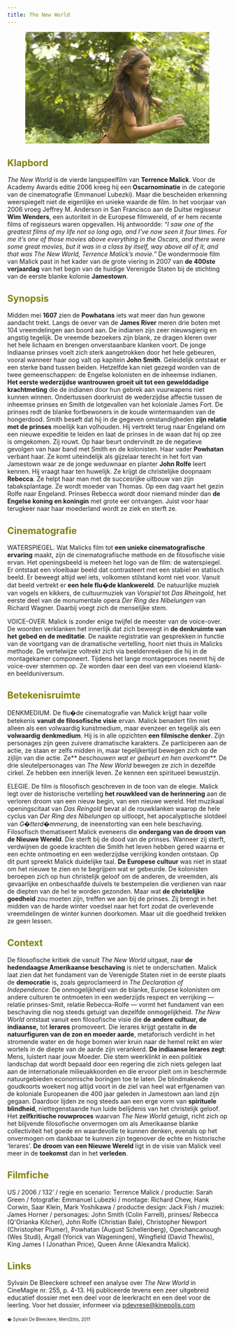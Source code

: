 ```yaml
---
title: The New World
---
```


<center>
<img src="newworldkl.jpg" >
</center>

<a name="KLA"></a>

## <font color="#808000">**Klapbord**</font>

_The New World_ is de vierde langspeelfilm van **Terrence Malick**. Voor de Academy Awards editie 2006 kreeg hij een **Oscarnominatie** in de categorie van de cinematografie (Emmanuel Lubezki). Maar die bescheiden erkenning weerspiegelt niet de eigenlijke en unieke waarde de film. In het voorjaar van 2006 vroeg Jeffrey M. Anderson in San Francisco aan de Duitse regisseur **Wim Wenders**, een autoriteit in de Europese filmwereld, of er hem recente films of regisseurs waren opgevallen. Hij antwoordde: _“I saw one of the greatest films of my life not so long ago, and I’ve now seen it four times. For me it’s one of those movies above everything in the Oscars, and there were some great movies, but it was in a class by itself, way above all of it, and that was The New World, Terrence Malick’s movie.”_ De wondermooie film van Malick past in het kader van de grote viering in 2007 van **de 400ste verjaardag** van het begin van de huidige Verenigde Staten bij de stichting van de eerste blanke kolonie **Jamestown**.

<a name="SYN"></a>

## <font color="#808000">**Synopsis**</font>

Midden mei **1607** zien de **Powhatans** iets wat meer dan hun gewone aandacht trekt. Langs de oever van de **James River** meren drie boten met 104 vreemdelingen aan boord aan. De indianen zijn zeer nieuwsgierig en angstig tegelijk. De vreemde bezoekers zijn blank, ze dragen kleren over het hele lichaam en brengen onverstaanbare klanken voort. De jonge Indiaanse prinses voelt zich sterk aangetrokken door het hele gebeuren, vooral wanneer haar oog valt op kapitein **John Smith**. Geleidelijk ontstaat er een sterke band tussen beiden. Hetzelfde kan niet gezegd worden van de twee gemeenschappen: de Engelse kolonisten en de inheemse indianen. **Het eerste wederzijdse wantrouwen groeit uit tot een gewelddadige krachtmeting** die de indianen door hun gebrek aan vuurwapens niet kunnen winnen.  Ondertussen doorkruist de wederzijdse affectie tussen de inheemse prinses en Smith de lotgevallen van het koloniale James Fort. De prinses redt de blanke fortbewoners in de koude wintermaanden van de hongerdood. Smith beseft dat hij in de gegeven omstandigheden **zijn relatie met de prinses** moeilijk kan volhouden. Hij vertrekt terug naar Engeland om een nieuwe expeditie te leiden en laat de prinses in de waan dat hij op zee is omgekomen. Zij rouwt. Op haar beurt ondervindt ze de negatieve gevolgen van haar band met Smith en de kolonisten. Haar vader **Powhatan** verbant haar. Ze komt uiteindelijk als gijzelaar terecht in het fort van Jamestown waar ze de jonge weduwnaar en planter **John Rolfe** leert kennen. Hij vraagt haar ten huwelijk. Ze krijgt de christelijke doopnaam **Rebecca**. Ze helpt haar man met de succesrijke uitbouw van zijn tabaksplantage. Ze wordt moeder van Thomas. Op een dag vaart het gezin Rolfe naar Engeland. Prinses Rebecca wordt door niemand minder dan **de Engelse koning en koningin** met grote eer ontvangen. Juist voor haar terugkeer naar haar moederland wordt ze ziek en sterft ze.

<a name="CIN"></a>

## <font color="#808000">**Cinematografie**</font>

<span class="menstis">WATERSPIEGE</span>L. Wat Malicks film tot **een unieke cinematografische ervaring** maakt, zijn de cinematografische methode en de filosofische visie ervan. Het openingsbeeld is meteen het logo van de film: de waterspiegel. Er ontstaat een vloeibaar beeld dat contrasteert met een stabiel en statisch beeld. Er beweegt altijd wel iets, volkomen stilstand komt niet voor. Vanuit dat beeld vertrekt er **een hele flu�de klankwereld**. De natuurlijke muziek van vogels en kikkers, de cultuurmuziek van _Vorspiel_ tot _Das Rheingold_, het eerste deel van de monumentale opera _Der Ring des Nibelungen_ van Richard Wagner. Daarbij voegt zich de menselijke stem.

<span class="menstis">VOICE-OVER</span>. Malick is zonder enige twijfel de meester van de voice-over. De woorden verklanken het innerlijk dat zich beweegt in **de denkruimte van het gebed en de meditatie**. De naakte registratie van gesprekken in functie van de voortgang van de dramatische vertelling, hoort niet thuis in Malicks methode. De vertelwijze voltrekt zich via beeldenreeksen die hij in de montagekamer componeert. Tijdens het lange montageproces neemt hij de voice-over stemmen op. Ze worden daar een deel van een vloeiend klank- en beelduniversum.

<a name="BET"></a>

## <font color="#808000">**Betekenisruimte**</font>

<span class="menstis">DENKMEDIUM</span>. De flu�de cinematografie van Malick krijgt haar volle betekenis **vanuit de filosofische visie** ervan. Malick benadert film niet alleen als een volwaardig kunstmedium, maar evenzeer en tegelijk als een **volwaardig denkmedium**. Hij is in alle opzichten **een filmische denker**. Zijn personages zijn geen zuivere dramatische karakters. Ze participeren aan de actie, ze staan er zelfs midden in, maar tegelijkertijd bewegen zich op de zijlijn van die actie. Ze** _beschouwen wat er gebeurt en hen overkomt_**. De drie sleutelpersonages van _The New World_  bewegen ze zich in dezelfde cirkel. Ze hebben een innerlijk leven. Ze kennen een spiritueel bewustzijn.

<span class="menstis">ELEGIE</span>. De film is filosofisch geschreven in de toon van de elegie. Malick legt over de historische vertelling **het rouwkleed van de herinnering** aan de verloren droom van een nieuw begin, van een nieuwe wereld. Het muzikaal openingscitaat van _Das Reingold_ bevat al de rouwklanken waarop de hele cyclus van _Der Ring des Nibelungen_ op uitloopt, het apocalyptische slotdeel van _G�tterd�mmerung_, de ineenstorting van een hele beschaving. Filosofisch thematiseert Malick eveneens die **ondergang van de droom van de Nieuwe Wereld**. Die sterft bij de dood van de prinses. Wanneer zij sterft, verdwijnen de goede krachten die Smith het leven hebben gered waarna er een echte ontmoeting en een wederzijdse verrijking konden ontstaan. Op dit punt spreekt Malick duidelijke taal. **De Europese cultuur** was niet in staat om het nieuwe te zien en te begrijpen wat er gebeurde. De kolonisten beroepen zich op hun christelijk geloof om de anderen, de vreemden, als gevaarlijke en onbeschaafde duivels te bestempelen die verdienen van naar de diepten van de hel te worden gezonden. Maar wat **de christelijke goedheid** zou moeten zijn, treffen we aan bij de prinses. Zij brengt in het midden van de harde winter voedsel naar het fort zodat de overlevende vreemdelingen de winter kunnen doorkomen. Maar uit die goedheid trekken ze geen lessen.

<a name="CON"></a>

## <font color="#808000">**Context**</font>

De filosofische kritiek die vanuit _The New World_ uitgaat, naar **de hedendaagse Amerikaanse beschaving** is niet te onderschatten. Malick laat zien dat het fundament van de Verenigde Staten niet in de eerste plaats de **democratie** is, zoals geproclameerd in _The Declaration of Independence_. De onmogelijkheid van de blanke, Europese kolonisten om andere culturen te ontmoeten in een wederzijds respect en verrijking ― relatie prinses-Smit, relatie Rebecca-Rolfe ― vormt het fundament van een beschaving die nog steeds getuigt van dezelfde onmogelijkheid. _The New World_ ontstaat vanuit een filosofische visie die **de andere cultuur, de indiaanse,** tot **lerares** promoveert. Die lerares krijgt gestalte in **de natuurfiguren van de zon en moeder aarde**, metaforisch verdicht in het stromende water en de hoge bomen wier kruin naar de hemel reikt en wier wortels in de diepte van de aarde zijn verankerd. **De indiaanse lerares zegt**: Mens, luistert naar jouw Moeder. Die stem weerklinkt in een politiek landschap dat wordt bepaald door een regering die zich niets gelegen laat aan de internationale milieuakkoorden en die ervoor pleit om in beschermde natuurgebieden economische boringen toe te laten. De blindmakende goudkoorts woekert nog altijd voort in de ziel van heel wat erfgenamen van de koloniale Europeanen die 400 jaar geleden in Jamestown aan land zijn gegaan. Daardoor lijden ze nog steeds aan een erge vorm van **spirituele blindheid**, niettegenstaande hun luide belijdenis van het christelijk geloof. Het **zelfkritische rouwproces** waarvan _The New World_ getuigt, richt zich op het blijvende  filosofische onvermogen om als Amerikaanse blanke collectiviteit het goede en waardevolle te kunnen denken, evenals op het onvermogen om dankbaar te kunnen zijn tegenover de echte en historische ‘lerares’. **De droom van een Nieuwe Wereld** ligt in de visie van Malick veel meer in de **toekomst** dan in het **verleden**.

<a name="FIL"></a>

## <font color="#808000">**Filmfiche**</font>

US / 2006 / 132’ / regie en scenario: Terrence Malick / productie: Sarah Green / fotografie: Emmanuel Lubezki / montage:  Richard Chew, Hank Corwin, Saar Klein, Mark Yoshikawa / productie design: Jack Fish / muziek: James Horner / personages: John Smith (Colin Farrell), prinses/ Rebecca (Q'Orianka Kilcher), John Rolfe (Christian Bale), Christopher Newport (Christopher Plumer), Powhatan (August Schellenberg), Opechancanough (Wes Studi), Argall (Yorick van Wageningen), Wingfield (David Thewlis), King James I (Jonathan Price), Queen Anne (Alexandra Malick).

<a name="LIN"></a>

## <font color="#808000">**Links**</font>

Sylvain De Bleeckere schreef een analyse over _The New World_ in CineMagie nr. 255, p. 4-13\. Hij publiceerde tevens een zeer uitgebreid educatief dossier met een deel voor de leerkracht en een deel voor de leerling. Voor het dossier, informeer via pdevrese@kinepolis.com

<font size="-2">� Sylvain De Bleeckere, Men(S)tis, 2011</font>
